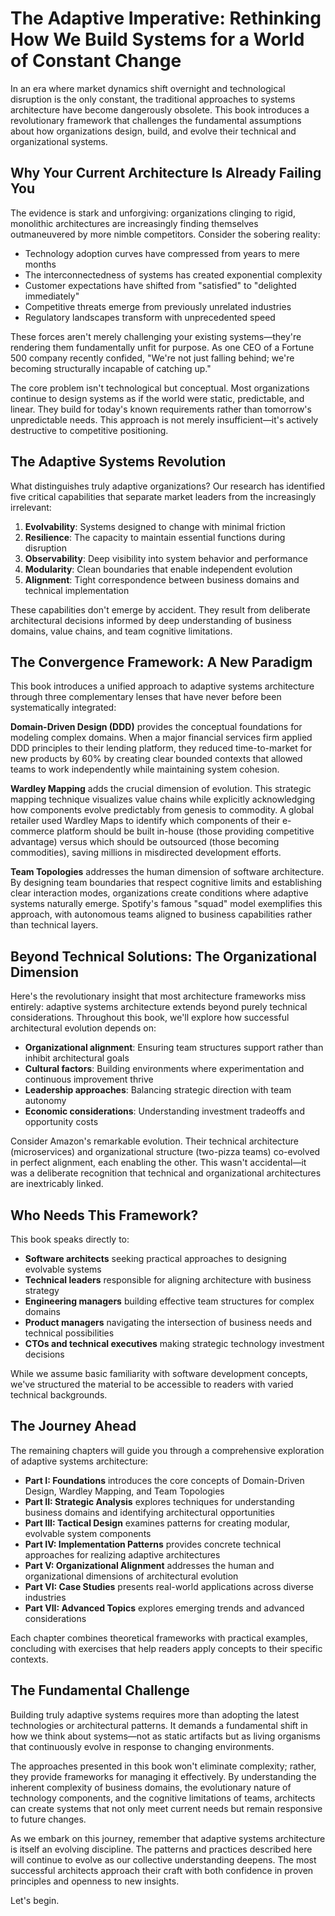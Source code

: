 # The Adaptive Imperative: Rethinking How We Build Systems for a World of Constant Change

In an era where market dynamics shift overnight and technological disruption is the only constant, the traditional approaches to systems architecture have become dangerously obsolete. This book introduces a revolutionary framework that challenges the fundamental assumptions about how organizations design, build, and evolve their technical and organizational systems.

## Why Your Current Architecture Is Already Failing You

The evidence is stark and unforgiving: organizations clinging to rigid, monolithic architectures are increasingly finding themselves outmaneuvered by more nimble competitors. Consider the sobering reality:

- Technology adoption curves have compressed from years to mere months
- The interconnectedness of systems has created exponential complexity
- Customer expectations have shifted from "satisfied" to "delighted immediately"
- Competitive threats emerge from previously unrelated industries
- Regulatory landscapes transform with unprecedented speed

These forces aren't merely challenging your existing systems—they're rendering them fundamentally unfit for purpose. As one CEO of a Fortune 500 company recently confided, "We're not just falling behind; we're becoming structurally incapable of catching up."

The core problem isn't technological but conceptual. Most organizations continue to design systems as if the world were static, predictable, and linear. They build for today's known requirements rather than tomorrow's unpredictable needs. This approach is not merely insufficient—it's actively destructive to competitive positioning.

## The Adaptive Systems Revolution

What distinguishes truly adaptive organizations? Our research has identified five critical capabilities that separate market leaders from the increasingly irrelevant:

1. **Evolvability**: Systems designed to change with minimal friction
2. **Resilience**: The capacity to maintain essential functions during disruption
3. **Observability**: Deep visibility into system behavior and performance
4. **Modularity**: Clean boundaries that enable independent evolution
5. **Alignment**: Tight correspondence between business domains and technical implementation

These capabilities don't emerge by accident. They result from deliberate architectural decisions informed by deep understanding of business domains, value chains, and team cognitive limitations.

## The Convergence Framework: A New Paradigm

This book introduces a unified approach to adaptive systems architecture through three complementary lenses that have never before been systematically integrated:

**Domain-Driven Design (DDD)** provides the conceptual foundations for modeling complex domains. When a major financial services firm applied DDD principles to their lending platform, they reduced time-to-market for new products by 60% by creating clear bounded contexts that allowed teams to work independently while maintaining system cohesion.

**Wardley Mapping** adds the crucial dimension of evolution. This strategic mapping technique visualizes value chains while explicitly acknowledging how components evolve predictably from genesis to commodity. A global retailer used Wardley Maps to identify which components of their e-commerce platform should be built in-house (those providing competitive advantage) versus which should be outsourced (those becoming commodities), saving millions in misdirected development efforts.

**Team Topologies** addresses the human dimension of software architecture. By designing team boundaries that respect cognitive limits and establishing clear interaction modes, organizations create conditions where adaptive systems naturally emerge. Spotify's famous "squad" model exemplifies this approach, with autonomous teams aligned to business capabilities rather than technical layers.

## Beyond Technical Solutions: The Organizational Dimension

Here's the revolutionary insight that most architecture frameworks miss entirely: adaptive systems architecture extends beyond purely technical considerations. Throughout this book, we'll explore how successful architectural evolution depends on:

- **Organizational alignment**: Ensuring team structures support rather than inhibit architectural goals
- **Cultural factors**: Building environments where experimentation and continuous improvement thrive
- **Leadership approaches**: Balancing strategic direction with team autonomy
- **Economic considerations**: Understanding investment tradeoffs and opportunity costs

Consider Amazon's remarkable evolution. Their technical architecture (microservices) and organizational structure (two-pizza teams) co-evolved in perfect alignment, each enabling the other. This wasn't accidental—it was a deliberate recognition that technical and organizational architectures are inextricably linked.

## Who Needs This Framework?

This book speaks directly to:

- **Software architects** seeking practical approaches to designing evolvable systems
- **Technical leaders** responsible for aligning architecture with business strategy
- **Engineering managers** building effective team structures for complex domains
- **Product managers** navigating the intersection of business needs and technical possibilities
- **CTOs and technical executives** making strategic technology investment decisions

While we assume basic familiarity with software development concepts, we've structured the material to be accessible to readers with varied technical backgrounds.

## The Journey Ahead

The remaining chapters will guide you through a comprehensive exploration of adaptive systems architecture:

- **Part I: Foundations** introduces the core concepts of Domain-Driven Design, Wardley Mapping, and Team Topologies
- **Part II: Strategic Analysis** explores techniques for understanding business domains and identifying architectural opportunities
- **Part III: Tactical Design** examines patterns for creating modular, evolvable system components
- **Part IV: Implementation Patterns** provides concrete technical approaches for realizing adaptive architectures
- **Part V: Organizational Alignment** addresses the human and organizational dimensions of architectural evolution
- **Part VI: Case Studies** presents real-world applications across diverse industries
- **Part VII: Advanced Topics** explores emerging trends and advanced considerations

Each chapter combines theoretical frameworks with practical examples, concluding with exercises that help readers apply concepts to their specific contexts.

## The Fundamental Challenge

Building truly adaptive systems requires more than adopting the latest technologies or architectural patterns. It demands a fundamental shift in how we think about systems—not as static artifacts but as living organisms that continuously evolve in response to changing environments.

The approaches presented in this book won't eliminate complexity; rather, they provide frameworks for managing it effectively. By understanding the inherent complexity of business domains, the evolutionary nature of technology components, and the cognitive limitations of teams, architects can create systems that not only meet current needs but remain responsive to future changes.

As we embark on this journey, remember that adaptive systems architecture is itself an evolving discipline. The patterns and practices described here will continue to evolve as our collective understanding deepens. The most successful architects approach their craft with both confidence in proven principles and openness to new insights.

Let's begin.
